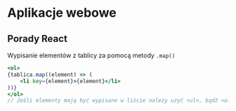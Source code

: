 # Aplikacje webowe

## Porady React

Wypisanie elementów z tablicy za pomocą metody `.map()`
```jsx
<ol>
{tablica.map((element) => (
    <li key={element}>{element}</li>
))}
</ol>
// Jeśli elementy mają być wypisane w liście należy użyć <ul>, bądź <ol> zależnie od polecenia
```